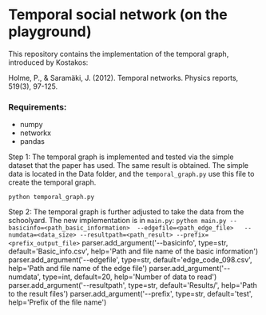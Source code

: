 # Temporal social network (on the playground)

This repository contains the implementation of the temporal graph, introduced by Kostakos:

Holme, P., & Saramäki, J. (2012). Temporal networks. Physics reports, 519(3), 97-125.

### Requirements:
- numpy 
- networkx
- pandas

Step 1:
The temporal graph is implemented and tested via the simple dataset that the paper has used. The same result is obtained.
The simple data is located in the Data folder, and the `temporal_graph.py` use this file to create the temporal graph.

`python temporal_graph.py`

Step 2: 
The temporal graph is further adjusted to take the data from the schoolyard. The new implementation is in `main.py`:
`python main.py --basicinfo=<path_basic_information>  --edgefile=<path_edge_file>   --numdata=<data_size> --resultpath=<path_result> --prefix=<prefix_output_file>`
parser.add_argument('--basicinfo', type=str, default='Basic_info.csv',
                    help='Path and file name of the basic information')
parser.add_argument('--edgefile', type=str, default='edge_code_098.csv',
                    help='Path and file name of the edge file')
parser.add_argument('--numdata', type=int, default=20,
                    help='Number of data to read')
parser.add_argument('--resultpath', type=str, default='Results/',
                    help='Path to the result files')
parser.add_argument('--prefix', type=str, default='test',
                    help='Prefix of the file name')
